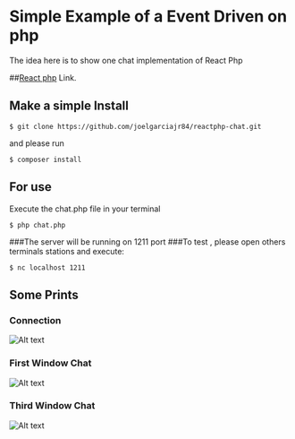 # Simple Example of a Event Driven on php

The idea here is to show one chat implementation of React Php

##[React php](http://reactphp.org "Please Check") Link.


## Make a simple Install

    $ git clone https://github.com/joelgarciajr84/reactphp-chat.git
    
and please run

    $ composer install

## For use

Execute the chat.php file in your terminal

	$ php chat.php

###The server will be running on 1211 port
###To test , please open others terminals stations and execute:

	$ nc localhost 1211
    
## Some Prints

### Connection
![Alt text](http://i.imgur.com/6YfPOG6.png "Connection")

### First Window Chat
![Alt text](http://i.imgur.com/kicsIOj.png "Window Chat")

### Third Window Chat
![Alt text](http://i.imgur.com/AkgEw5n.png "Window Chat")
